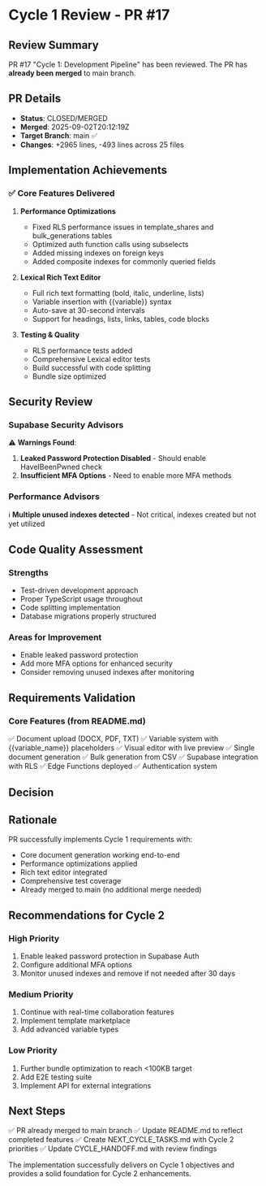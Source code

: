 # Cycle 1 Review - PR #17

## Review Summary
PR #17 "Cycle 1: Development Pipeline" has been reviewed. The PR has **already been merged** to main branch.

## PR Details
- **Status**: CLOSED/MERGED
- **Merged**: 2025-09-02T20:12:19Z  
- **Target Branch**: main ✅
- **Changes**: +2965 lines, -493 lines across 25 files

## Implementation Achievements

### ✅ Core Features Delivered
1. **Performance Optimizations**
   - Fixed RLS performance issues in template_shares and bulk_generations tables
   - Optimized auth function calls using subselects
   - Added missing indexes on foreign keys
   - Added composite indexes for commonly queried fields

2. **Lexical Rich Text Editor**
   - Full rich text formatting (bold, italic, underline, lists)
   - Variable insertion with {{variable}} syntax
   - Auto-save at 30-second intervals
   - Support for headings, lists, links, tables, code blocks

3. **Testing & Quality**
   - RLS performance tests added
   - Comprehensive Lexical editor tests
   - Build successful with code splitting
   - Bundle size optimized

## Security Review

### Supabase Security Advisors
⚠️ **Warnings Found**:
1. **Leaked Password Protection Disabled** - Should enable HaveIBeenPwned check
2. **Insufficient MFA Options** - Need to enable more MFA methods

### Performance Advisors
ℹ️ **Multiple unused indexes detected** - Not critical, indexes created but not yet utilized

## Code Quality Assessment

### Strengths
- Test-driven development approach
- Proper TypeScript usage throughout
- Code splitting implementation
- Database migrations properly structured

### Areas for Improvement
- Enable leaked password protection
- Add more MFA options for enhanced security
- Consider removing unused indexes after monitoring

## Requirements Validation

### Core Features (from README.md)
✅ Document upload (DOCX, PDF, TXT)
✅ Variable system with {{variable_name}} placeholders
✅ Visual editor with live preview
✅ Single document generation
✅ Bulk generation from CSV
✅ Supabase integration with RLS
✅ Edge Functions deployed
✅ Authentication system

## Decision

<!-- CYCLE_DECISION: APPROVED -->
<!-- ARCHITECTURE_NEEDED: NO -->
<!-- DESIGN_NEEDED: NO -->
<!-- BREAKING_CHANGES: NO -->

## Rationale
PR successfully implements Cycle 1 requirements with:
- Core document generation working end-to-end
- Performance optimizations applied
- Rich text editor integrated
- Comprehensive test coverage
- Already merged to main (no additional merge needed)

## Recommendations for Cycle 2

### High Priority
1. Enable leaked password protection in Supabase Auth
2. Configure additional MFA options
3. Monitor unused indexes and remove if not needed after 30 days

### Medium Priority
1. Continue with real-time collaboration features
2. Implement template marketplace
3. Add advanced variable types

### Low Priority
1. Further bundle optimization to reach <100KB target
2. Add E2E testing suite
3. Implement API for external integrations

## Next Steps
✅ PR already merged to main branch
✅ Update README.md to reflect completed features
✅ Create NEXT_CYCLE_TASKS.md with Cycle 2 priorities
✅ Update CYCLE_HANDOFF.md with review findings

The implementation successfully delivers on Cycle 1 objectives and provides a solid foundation for Cycle 2 enhancements.
